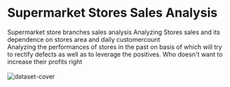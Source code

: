 # Supermarket Stores Sales Analysis
Supermarket store branches sales analysis
Analyzing Stores sales and its dependence on stores area and daily customercount</br>
Analyzing the performances of stores in the past on basis of which will try to rectify defects as well as to leverage the positives. Who doesn't want to increase their profits right</br>
</br>
![dataset-cover](https://user-images.githubusercontent.com/61687175/173504729-ef4bd583-badc-4a44-b2a0-608bdb28cf86.jpg)
</br>
</br>

